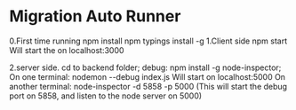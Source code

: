 # Migration Auto Runner

0.First time running
npm install
npm typings install -g
1.Client side
npm start
Will start the on localhost:3000

2.server side.
cd to backend folder;
debug: npm install -g node-inspector;
On one terminal: 
nodemon --debug index.js
Will start on localhost:5000
On another terminal:
node-inspector -d 5858 -p 5000
(This will start the debug port on 5858, and listen to the node server on 5000)
